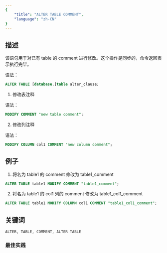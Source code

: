 ```yaml
---
{
    "title": "ALTER TABLE COMMENT",
    "language": "zh-CN"
}
---
```


<!--
Licensed to the Apache Software Foundation (ASF) under one
or more contributor license agreements.  See the NOTICE file
distributed with this work for additional information
regarding copyright ownership.  The ASF licenses this file
to you under the Apache License, Version 2.0 (the
"License"); you may not use this file except in compliance
with the License.  You may obtain a copy of the License at

  http://www.apache.org/licenses/LICENSE-2.0

Unless required by applicable law or agreed to in writing,
software distributed under the License is distributed on an
"AS IS" BASIS, WITHOUT WARRANTIES OR CONDITIONS OF ANY
KIND, either express or implied.  See the License for the
specific language governing permissions and limitations
under the License.
-->




## 描述

该语句用于对已有 table 的 comment 进行修改。这个操作是同步的，命令返回表示执行完毕。

语法：

```sql
ALTER TABLE [database.]table alter_clause;
```

1. 修改表注释

语法：

```sql
MODIFY COMMENT "new table comment";
```

2. 修改列注释

 语法：

```sql
MODIFY COLUMN col1 COMMENT "new column comment";
```

## 例子

1. 将名为 table1 的 comment 修改为 table1_comment

```sql
ALTER TABLE table1 MODIFY COMMENT "table1_comment";
```

2. 将名为 table1 的 col1 列的 comment 修改为 table1_col1_comment

```sql
ALTER TABLE table1 MODIFY COLUMN col1 COMMENT "table1_col1_comment";
```

## 关键词

```text
ALTER, TABLE, COMMENT, ALTER TABLE
```

### 最佳实践

